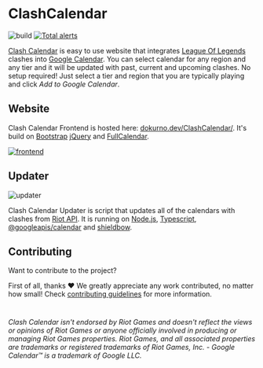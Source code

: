 # ClashCalendar

![build](https://img.shields.io/github/checks-status/MrBartusek/ClashCalendar/master) [![Total alerts](https://img.shields.io/lgtm/alerts/g/MrBartusek/ClashCalendar.svg?logo=lgtm&logoWidth=18)](https://lgtm.com/projects/g/MrBartusek/ClashCalendar/alerts/)

[Clash Calendar](https://dokurno.dev/ClashCalendar/) is easy to use website that integrates [League Of Legends](https://www.leagueoflegends.com/) clashes into [Google Calendar](https://calendar.google.com/calendar). You can select calendar for any region and any tier and it will be updated with past, current and upcoming clashes. No setup required! Just select a tier and region that you are typically playing and click *Add to Google Calendar*.

## Website

Clash Calendar Frontend is hosted here: [dokurno.dev/ClashCalendar/](https://dokurno.dev/ClashCalendar/). It's build on [Bootstrap](https://getbootstrap.com) [jQuery](https://jquery.com) and [FullCalendar](https://fullcalendar.io).

[![frontend](https://i.imgur.com/o7TfqZw.png)](https://dokurno.dev/ClashCalendar/)

## Updater

![updater](https://i.imgur.com/oUm5ItO.png)

Clash Calendar Updater is script that updates all of the calendars with clashes from [Riot API](https://developer.riotgames.com). It is running on [Node.js](https://nodejs.org/en/), [Typescript](https://www.typescriptlang.org), [@googleapis/calendar](https://www.npmjs.com/package/@googleapis/calendar) and [shieldbow](https://thedrone7.github.io/shieldbow/).


## Contributing

Want to contribute to the project?

First of all, thanks ❤️ We greatly appreciate any work contributed, no matter how small! Check [contributing guidelines](./CONTRIBUTING.md) for more information.

#

*Clash Calendar isn't endorsed by Riot Games and doesn't reflect the views or opinions of Riot Games or anyone officially involved in producing or managing Riot Games properties. Riot Games, and all associated properties are trademarks or registered trademarks of Riot Games, Inc. - Google Calendar™ is a trademark of Google LLC.*